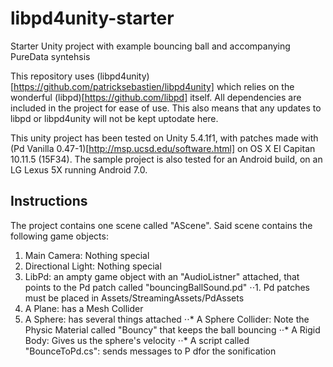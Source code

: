 # libpd4unity-starter
Starter Unity project with example bouncing ball and accompanying PureData syntehsis

This repository uses (libpd4unity)[https://github.com/patricksebastien/libpd4unity] which relies on the wonderful (libpd)[https://github.com/libpd] itself.  All dependencies are included in the project for ease of use.  This also means that any updates to libpd or libpd4unity will not be kept uptodate here.

This unity project has been tested on Unity 5.4.1f1, with patches made with (Pd Vanilla 0.47-1)[http://msp.ucsd.edu/software.html] on OS X El Capitan 10.11.5 (15F34).  The sample project is also tested for an Android build, on an LG Lexus 5X running Android 7.0.

## Instructions
The project contains one scene called "AScene". Said scene contains the following game objects:

1. Main Camera: Nothing special 
2. Directional Light: Nothing special
3. LibPd: an ampty game object with an "AudioListner" attached, that points to the Pd patch called "bouncingBallSound.pd"
⋅⋅1. Pd patches must be placed in Assets/StreamingAssets/PdAssets
4. A Plane: has a Mesh Collider
5. A Sphere: has several things attached
⋅⋅* A Sphere Collider: Note the Physic Material called "Bouncy" that keeps the ball bouncing
⋅⋅* A Rigid Body: Gives us the sphere's velocity
⋅⋅* A script called "BounceToPd.cs": sends messages to P dfor the sonification

